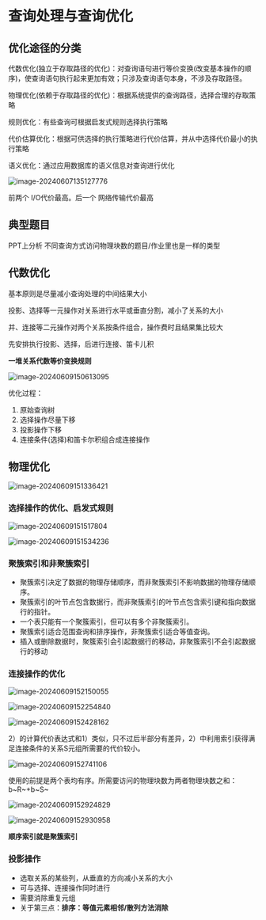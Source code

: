 # 查询处理与查询优化

## 优化途径的分类

代数优化(独立于存取路径的优化)：对查询语句进行等价变换(改变基本操作的顺序)，使查询语句执行起来更加有效；只涉及查询语句本身，不涉及存取路径。

物理优化(依赖于存取路径的优化)：根据系统提供的查询路径，选择合理的存取策略

规则优化：有些查询可根据启发式规则选择执行策略

代价估算优化：根据可供选择的执行策略进行代价估算，并从中选择代价最小的执行策略

语义优化：通过应用数据库的语义信息对查询进行优化

![image-20240607135127776](https://gitee.com/du-jianyu1012/img/raw/master/picture/image-20240607135127776.png)

前两个 I/O代价最高。后一个 网络传输代价最高

## 典型题目

PPT上分析 不同查询方式访问物理块数的题目/作业里也是一样的类型

## 代数优化

基本原则是尽量减小查询处理的中间结果大小

投影、选择等一元操作对关系进行水平或垂直分割，减小了关系的大小

并、连接等二元操作对两个关系按条件组合，操作费时且结果集比较大

先安排执行投影、选择，后进行连接、笛卡儿积

**一堆关系代数等价变换规则**

![image-20240609150613095](https://gitee.com/du-jianyu1012/img/raw/master/picture/image-20240609150613095.png)

优化过程：

1. 原始查询树
2. 选择操作尽量下移
3. 投影操作下移
4. 连接条件(选择)和笛卡尔积组合成连接操作

## 物理优化

![image-20240609151336421](https://gitee.com/du-jianyu1012/img/raw/master/picture/image-20240609151336421.png)

### 选择操作的优化、启发式规则

![image-20240609151517804](https://gitee.com/du-jianyu1012/img/raw/master/picture/image-20240609151517804.png)

![image-20240609151534236](https://gitee.com/du-jianyu1012/img/raw/master/picture/image-20240609151534236.png)

### 聚簇索引和非聚簇索引

+ 聚簇索引决定了数据的物理存储顺序，而非聚簇索引不影响数据的物理存储顺序。
+ 聚簇索引的叶节点包含数据行，而非聚簇索引的叶节点包含索引键和指向数据行的指针。
+ 一个表只能有一个聚簇索引，但可以有多个非聚簇索引。
+ 聚簇索引适合范围查询和排序操作，非聚簇索引适合等值查询。
+ 插入或删除数据时，聚簇索引会引起数据行的移动，非聚簇索引不会引起数据行的移动

### 连接操作的优化

![image-20240609152150055](https://gitee.com/du-jianyu1012/img/raw/master/picture/image-20240609152150055.png)

![image-20240609152254840](https://gitee.com/du-jianyu1012/img/raw/master/picture/image-20240609152254840.png)



![image-20240609152428162](C:/Users/lenovo/AppData/Roaming/Typora/typora-user-images/image-20240609152428162.png)

2）的计算代价表达式和1）类似，只不过后半部分有差异，2）中利用索引获得满足连接条件的关系S元组所需要的代价较小。

![image-20240609152741106](https://gitee.com/du-jianyu1012/img/raw/master/picture/image-20240609152741106.png)

使用的前提是两个表均有序。所需要访问的物理块数为两者物理块数之和：b~R~+b~S~

![image-20240609152924829](https://gitee.com/du-jianyu1012/img/raw/master/picture/image-20240609152924829.png)

![image-20240609152930958](https://gitee.com/du-jianyu1012/img/raw/master/picture/image-20240609152930958.png)

**顺序索引就是聚簇索引**

### 投影操作

+ 选取关系的某些列，从垂直的方向减小关系的大小
+ 可与选择、连接操作同时进行
+ 需要消除重复元组
+ 关于第三点：**排序：等值元素相邻/散列方法消除**